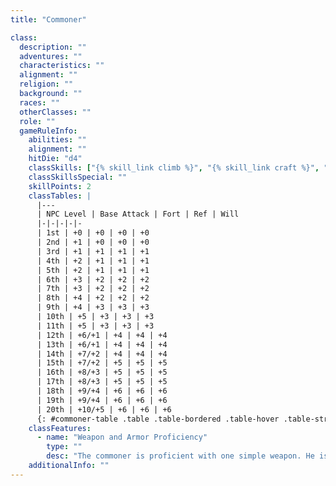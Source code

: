 ```yaml
---
title: "Commoner"

class:
  description: ""
  adventures: ""
  characteristics: ""
  alignment: ""
  religion: ""
  background: ""
  races: ""
  otherClasses: ""
  role: ""
  gameRuleInfo:
    abilities: ""
    alignment: ""
    hitDie: "d4"
    classSkills: ["{% skill_link climb %}", "{% skill_link craft %}", "{% skill_link handle-animal %}", "{% skill_link jump %}", "{% skill_link listen %}", "{% skill_link profession %}", "{% skill_link ride %}", "{% skill_link spot %}", "{% skill_link swim %}", "{% skill_link use-rope %}"]
    classSkillsSpecial: ""
    skillPoints: 2
    classTables: |
      |---
      | NPC Level | Base Attack | Fort | Ref | Will
      |-|-|-|-|-
      | 1st | +0 | +0 | +0 | +0
      | 2nd | +1 | +0 | +0 | +0
      | 3rd | +1 | +1 | +1 | +1
      | 4th | +2 | +1 | +1 | +1
      | 5th | +2 | +1 | +1 | +1
      | 6th | +3 | +2 | +2 | +2
      | 7th | +3 | +2 | +2 | +2
      | 8th | +4 | +2 | +2 | +2
      | 9th | +4 | +3 | +3 | +3
      | 10th | +5 | +3 | +3 | +3
      | 11th | +5 | +3 | +3 | +3
      | 12th | +6/+1 | +4 | +4 | +4
      | 13th | +6/+1 | +4 | +4 | +4
      | 14th | +7/+2 | +4 | +4 | +4
      | 15th | +7/+2 | +5 | +5 | +5
      | 16th | +8/+3 | +5 | +5 | +5
      | 17th | +8/+3 | +5 | +5 | +5
      | 18th | +9/+4 | +6 | +6 | +6
      | 19th | +9/+4 | +6 | +6 | +6
      | 20th | +10/+5 | +6 | +6 | +6
      {: #commoner-table .table .table-bordered .table-hover .table-striped data-caption="Table: The Commoner" }
    classFeatures:
      - name: "Weapon and Armor Proficiency"
        type: ""
        desc: "The commoner is proficient with one simple weapon. He is not proficient with any other weapons, nor is he proficient with any type of armor or shields."
    additionalInfo: ""
---
```

